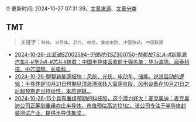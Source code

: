 :alarm_clock: 更新时间: 2024-10-27 07:31:39。[文章来源](/README.md)、[文章分类](/TAGS.md)

## TMT


> 关键字：`科技`、`半导体`、`芯片`、`电信`、`集成电路`、`中国移动`、`中国联通`



- [2024-10-26-$比亚迪SZ002594$-$宁德时代SZ300750$-$特斯拉TSLA$-#新能源汽车#-#华为#-#芯片#转载：中国半导体营收前十强名单：华为海思、闻泰科技、中芯国际、长电科...](https://xueqiu.com/8544741595/309719667) 
- [2024-10-26-聊聊新能源板块：风能、光伏、电动车、储能。说说启动的逻辑：半导体是10月21日短期见顶涨滞涨转入震荡阶段。风电设备在10月21日之后超预期走出持续性。本质逻辑...](https://xueqiu.com/7860276567/309673898) 
- [2024-10-26-15个具有重组预期的科技股，这个潜力好大！麦克奥迪：麦克奥迪公司正筹划重组亦庄半导体，市值预估高达121亿。该公司专注于半导体封装测试产业，提供半导体集成...](https://xueqiu.com/7581902414/309687317) 
